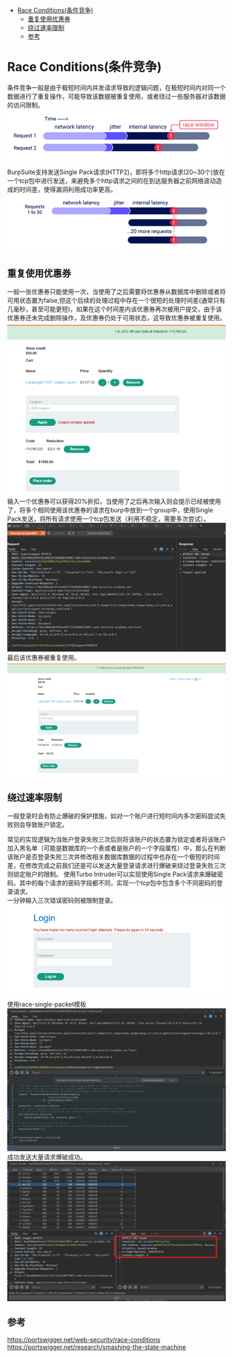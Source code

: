 - [Race Conditions(条件竞争)](#race-conditions条件竞争)
  - [重复使用优惠券](#重复使用优惠券)
  - [绕过速率限制](#绕过速率限制)
  - [参考](#参考)

# Race Conditions(条件竞争)
条件竞争一般是由于极短时间内并发请求导致的逻辑问题，在极短时间内对同一个数据进行了重复操作，可能导致该数据被重复使用，或者绕过一些服务器对该数据的访问限制。  
![](img/16-20-22.png)  

BurpSuite支持发送Single Pack请求(HTTP2)，即将多个http请求(20~30个)放在一个tcp包中进行发送，来避免多个http请求之间的在到达服务器之前网络波动造成的时间差，使得漏洞利用成功率更高。  
![](img/18-05-44.png)  
## 重复使用优惠券
一般一张优惠券只能使用一次，当使用了之后需要将优惠券从数据库中删除或者将可用状态置为false,但这个后续的处理过程中存在一个很短的处理时间差(通常只有几毫秒，甚至可能更短)，如果在这个时间差内该优惠券再次被用户提交，由于该优惠券还未完成删除操作，及优惠券仍处于可用状态，这导致优惠券被重复使用。  
![](img/17-01-45.png)
输入一个优惠券可以获得20%折扣，当使用了之后再次输入则会提示已经被使用了，将多个相同使用该优惠券的请求在burp中放到一个group中，使用Single Pack发送，将所有请求使用一个tcp包发送（利用不稳定，需要多次尝试）。  
![](img/17-03-50.png)  
最后该优惠券被重复使用。  
![](img/17-22-35.png)
## 绕过速率限制
一般登录时会有防止爆破的保护措施，如对一个账户进行短时间内多次密码尝试失败则会导致账户锁定。  

常见的实现逻辑为当账户登录失败三次后则将该账户的状态置为锁定或者将该账户加入黑名单（可能是数据库的一个表或者是账户的一个字段属性）中，那么在判断该账户是否登录失败三次并修改相关数据库数据的过程中也存在一个极短的时间差，在修改完成之前我们还是可以发送大量登录请求进行爆破来绕过登录失败三次则锁定账户的限制。
使用Turbo Intruder可以实现使用Single Pack请求来爆破密码，其中的每个请求的密码字段都不同，实现一个tcp包中包含多个不同密码的登录请求。  
一分钟输入三次错误密码则被限制登录。  
![](img/17-58-55.png)  
使用race-single-packet模板
![](img/18-00-14.png)   
成功发送大量请求爆破成功。  
![](img/18-02-56.png)  


## 参考
https://portswigger.net/web-security/race-conditions  
https://portswigger.net/research/smashing-the-state-machine  